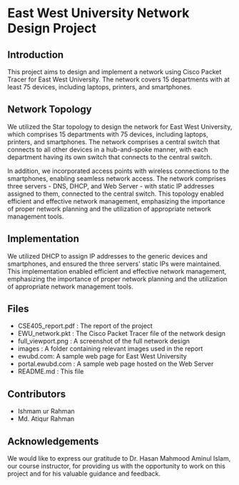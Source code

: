 # East West University Network Design Project

## Introduction
This project aims to design and implement a network using Cisco Packet Tracer for East West University. The network covers 15 departments with at least 75 devices, including laptops, printers, and smartphones.

## Network Topology
We utilized the Star topology to design the network for East West University, which comprises 15 departments with 75 devices, including laptops, printers, and smartphones. The network comprises a central switch that connects to all other devices in a hub-and-spoke manner, with each department having its own switch that connects to the central switch.

In addition, we incorporated access points with wireless connections to the smartphones, enabling seamless network access. The network comprises three servers - DNS, DHCP, and Web Server - with static IP addresses assigned to them, connected to the central switch. This topology enabled efficient and effective network management, emphasizing the importance of proper network planning and the utilization of appropriate network management tools.

## Implementation
We utilized DHCP to assign IP addresses to the generic devices and smartphones, and ensured the three servers' static IPs were maintained. This implementation enabled efficient and effective network management, emphasizing the importance of proper network planning and the utilization of appropriate network management tools.

## Files
- CSE405_report.pdf : The report of the project
- EWU_network.pkt : The Cisco Packet Tracer file of the network design
- full_viewport.png : A screenshot of the full network design
- images : A folder containing relevant images used in the report
- ewubd.com: A sample web page for East West University
- portal.ewubd.com : A sample web page hosted on the Web Server
- README.md : This file

## Contributors
- Ishmam ur Rahman
- Md. Atiqur Rahman

## Acknowledgements
We would like to express our gratitude to Dr. Hasan Mahmood Aminul Islam, our course instructor, for providing us with the opportunity to work on this project and for his valuable guidance and feedback.
